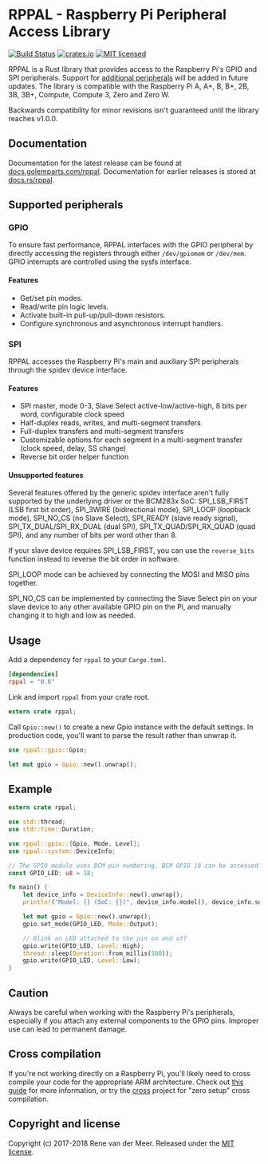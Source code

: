 # RPPAL - Raspberry Pi Peripheral Access Library

[![Build Status](https://travis-ci.org/golemparts/rppal.svg?branch=master)](https://travis-ci.org/golemparts/rppal)
[![crates.io](https://meritbadge.herokuapp.com/rppal)](https://crates.io/crates/rppal)
[![MIT licensed](https://img.shields.io/badge/license-MIT-blue.svg)](LICENSE)

RPPAL is a Rust library that provides access to the Raspberry Pi's GPIO and SPI peripherals. Support for [additional peripherals](https://github.com/golemparts/rppal/projects/1) will be added in future updates. The library is compatible with the Raspberry Pi A, A+, B, B+, 2B, 3B, 3B+, Compute, Compute 3, Zero and Zero W.

Backwards compatibility for minor revisions isn't guaranteed until the library reaches v1.0.0.

## Documentation

Documentation for the latest release can be found at [docs.golemparts.com/rppal](https://docs.golemparts.com/rppal). Documentation for earlier releases is stored at [docs.rs/rppal](https://docs.rs/rppal).

## Supported peripherals

### GPIO

To ensure fast performance, RPPAL interfaces with the GPIO peripheral by directly accessing the registers through either `/dev/gpiomem` or `/dev/mem`. GPIO interrupts are controlled using the sysfs interface.

#### Features

* Get/set pin modes.
* Read/write pin logic levels.
* Activate built-in pull-up/pull-down resistors.
* Configure synchronous and asynchronous interrupt handlers.

### SPI

RPPAL accesses the Raspberry Pi's main and auxiliary SPI peripherals through the spidev device interface.

#### Features

* SPI master, mode 0-3, Slave Select active-low/active-high, 8 bits per word, configurable clock speed
* Half-duplex reads, writes, and multi-segment transfers
* Full-duplex transfers and multi-segment transfers
* Customizable options for each segment in a multi-segment transfer (clock speed, delay, SS change)
* Reverse bit order helper function

#### Unsupported features

Several features offered by the generic spidev interface aren't fully
supported by the underlying driver or the BCM283x SoC: SPI_LSB_FIRST (LSB
first bit order), SPI_3WIRE (bidirectional mode), SPI_LOOP (loopback mode),
SPI_NO_CS (no Slave Select), SPI_READY (slave ready signal),
SPI_TX_DUAL/SPI_RX_DUAL (dual SPI), SPI_TX_QUAD/SPI_RX_QUAD (quad SPI),
and any number of bits per word other than 8.

If your slave device requires SPI_LSB_FIRST, you can use the
`reverse_bits` function instead to reverse the bit order in software.

SPI_LOOP mode can be achieved by connecting the MOSI and MISO pins
together.

SPI_NO_CS can be implemented by connecting the Slave Select pin on your
slave device to any other available GPIO pin on the Pi, and manually
changing it to high and low as needed.

## Usage

Add a dependency for `rppal` to your `Cargo.toml`.

```toml
[dependencies]
rppal = "0.6"
```

Link and import `rppal` from your crate root.

```rust
extern crate rppal;
```

Call `Gpio::new()` to create a new Gpio instance with the default settings. In production code, you'll want to parse the result rather than unwrap it.

```rust
use rppal::gpio::Gpio;

let mut gpio = Gpio::new().unwrap();
```

## Example

```rust
extern crate rppal;

use std::thread;
use std::time::Duration;

use rppal::gpio::{Gpio, Mode, Level};
use rppal::system::DeviceInfo;

// The GPIO module uses BCM pin numbering. BCM GPIO 18 can be accessed through physical pin 12.
const GPIO_LED: u8 = 18;

fn main() {
    let device_info = DeviceInfo::new().unwrap();
    println!("Model: {} (SoC: {})", device_info.model(), device_info.soc());

    let mut gpio = Gpio::new().unwrap();
    gpio.set_mode(GPIO_LED, Mode::Output);

    // Blink an LED attached to the pin on and off
    gpio.write(GPIO_LED, Level::High);
    thread::sleep(Duration::from_millis(500));
    gpio.write(GPIO_LED, Level::Low);
}
```

## Caution

Always be careful when working with the Raspberry Pi's peripherals, especially if you attach any external components to the GPIO pins. Improper use can lead to permanent damage.

## Cross compilation

If you're not working directly on a Raspberry Pi, you'll likely need to cross compile your code for the appropriate ARM architecture. Check out [this guide](https://github.com/japaric/rust-cross) for more information, or try the [cross](https://github.com/japaric/cross) project for "zero setup" cross compilation.

## Copyright and license

Copyright (c) 2017-2018 Rene van der Meer. Released under the [MIT license](LICENSE).
